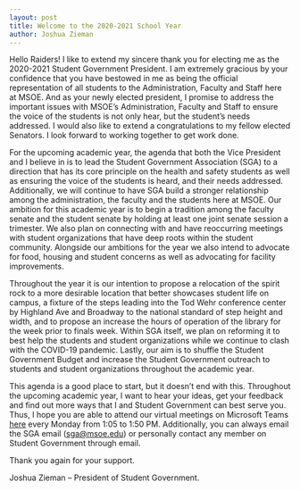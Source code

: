 ```yaml
---
layout: post
title: Welcome to the 2020-2021 School Year
author: Joshua Zieman
---
```


Hello Raiders! I like to extend my sincere thank you for electing me as the 2020-2021 Student Government President. I am extremely gracious by your confidence that you have bestowed in me as being the official representation of all students to the Administration, Faculty and Staff here at MSOE. And as your newly elected president, I promise to address the important issues with MSOE’s Administration, Faculty and Staff to ensure the voice of the students is not only hear, but the student’s needs addressed. I would also like to extend a congratulations to my fellow elected Senators. I look forward to working together to get work done.

For the upcoming academic year, the agenda that both the Vice President and I believe in is to lead the Student Government Association (SGA) to a direction that has its core principle on the health and safety students as well as ensuring the voice of the students is heard, and their needs addressed. Additionally, we will continue to have SGA build a stronger relationship among the administration, the faculty and the students here at MSOE. Our ambition for this academic year is to begin a tradition among the faculty senate and the student senate by holding at least one joint senate session a trimester. We also plan on connecting with and have reoccurring meetings with student organizations that have deep roots within the student community. Alongside our ambitions for the year we also intend to advocate for food, housing and student concerns as well as advocating for facility improvements. 

Throughout the year it is our intention to propose a relocation of the spirit rock to a more desirable location that better showcases student life on campus, a fixture of the steps leading into the Tod Wehr conference center by Highland Ave and Broadway to the national standard of step height and width, and to propose an increase the hours of operation of the library for the week prior to finals week. Within SGA itself, we plan on reforming it to best help the students and student organizations while we continue to clash with the COVID-19 pandemic. Lastly, our aim is to shuffle the Student Government Budget and increase the Student Government outreach to students and student organizations throughout the academic year.

This agenda is a good place to start, but it doesn’t end with this. Throughout the upcoming academic year, I want to hear your ideas, get your feedback and find out more ways that I and Student Government can best serve you. Thus, I hope you are able to attend our virtual meetings on Microsoft Teams [here](https://teams.microsoft.com/l/team/19%3ac149b8e209e14c37a380d200bd43e1ee%40thread.tacv2/conversations?groupId=a5aa807d-dee8-48c3-abcb-f5dcc8dfd0ec&tenantId=4046ceac-fdd3-46c9-ac80-b7c4a49bab70) every Monday from 1:05 to 1:50 PM. Additionally, you can always email the SGA email (sga@msoe.edu) or personally contact any member on Student Government through email.

Thank you again for your support.

Joshua Zieman – President of Student Government.